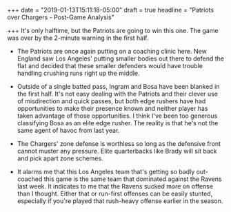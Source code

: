 +++
date = "2019-01-13T15:11:18-05:00"
draft = true
headline = "Patriots over Chargers - Post-Game Analysis"

+++
It's only halftime, but the Patriots are going to win this one. The game was over by the 2-minute warning in the first half.

* The Patriots are once again putting on a coaching clinic here. New England saw Los Angeles' putting smaller bodies out there to defend the flat and decided that these smaller defenders would have trouble handling crushing runs right up the middle.  

    
* Outside of a single batted pass, Ingram and Bosa have been blanked in the first half. It's not easy dealing with the Patriots and their clever use of misdirection and quick passes, but both edge rushers have had opportunities to make their presence known and neither player has taken advantage of those opportunities. I think I've been too generous classifying Bosa as an elite edge rusher. The reality is that he's not the same agent of havoc from last year.  

    
* The Chargers' zone defense is worthless so long as the defensive front cannot muster any pressure. Elite quarterbacks like Brady will sit back and pick apart zone schemes.  

    
* It alarms me that this Los Angeles team that's getting so badly out-coached this game is the same team that dominated against the Ravens last week. It indicates to me that the Ravens sucked more on offense than I thought. Either that or run-first offenses can be easily stunted, especially if you're played that rush-heavy offense earlier in the season.
